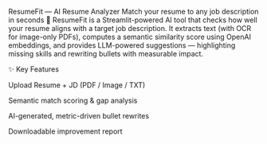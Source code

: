 ResumeFit — AI Resume Analyzer
Match your resume to any job description in seconds 🚀
ResumeFit is a Streamlit-powered AI tool that checks how well your resume aligns with a target job description.
It extracts text (with OCR for image-only PDFs), computes a semantic similarity score using OpenAI embeddings,
and provides LLM-powered suggestions — highlighting missing skills and rewriting bullets with measurable impact.

✨ Key Features

Upload Resume + JD (PDF / Image / TXT)

Semantic match scoring & gap analysis

AI-generated, metric-driven bullet rewrites

Downloadable improvement report
